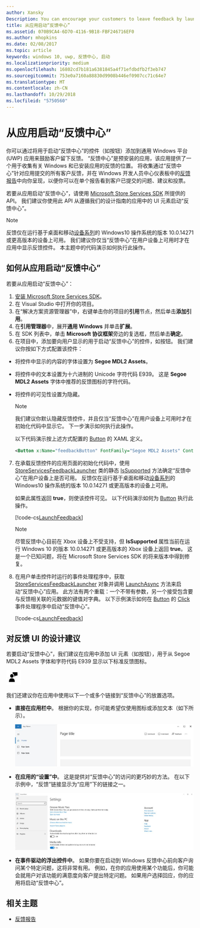 ```yaml
---
author: Xansky
Description: You can encourage your customers to leave feedback by launching Feedback Hub from your app.
title: 从应用启动“反馈中心”
ms.assetid: 070B9CA4-6D70-4116-9B18-FBF246716EF0
ms.author: mhopkins
ms.date: 02/08/2017
ms.topic: article
keywords: windows 10, uwp, 反馈中心, 启动
ms.localizationpriority: medium
ms.openlocfilehash: 16802cd7b181a6381845a4f71efdbdfb2f3eb747
ms.sourcegitcommit: 753e0a7160a88830d9908b446ef0907cc71c64e7
ms.translationtype: MT
ms.contentlocale: zh-CN
ms.lasthandoff: 10/29/2018
ms.locfileid: "5750560"
---
```

# <a name="launch-feedback-hub-from-your-app"></a>从应用启动“反馈中心”

你可以通过将用于启动“反馈中心”的控件（如按钮）添加到通用 Windows 平台 (UWP) 应用来鼓励客户留下反馈。 “反馈中心”是预安装的应用，该应用提供了一个用于收集有关 Windows 和已安装应用的反馈的位置。 将收集通过“反馈中心”针对应用提交的所有客户反馈，并在 Windows 开发人员中心仪表板中的[反馈报告](../publish/feedback-report.md)中向你呈现，以便你可以在单个报告看到客户已提交的问题、建议和投票。

若要从应用启动“反馈中心”，请使用 [Microsoft Store Services SDK](http://aka.ms/store-em-sdk) 所提供的 API。 我们建议你使用此 API 从遵循我们的设计指南的应用中的 UI 元素启动“反馈中心”。

> [!NOTE]
> 反馈仅在运行基于桌面和移动[设备系列](https://msdn.microsoft.com/windows/uwp/get-started/universal-application-platform-guide#device-families)的 Windows10 操作系统的版本 10.0.14271 或更高版本的设备上可用。 我们建议你仅当“反馈中心”在用户设备上可用时才在应用中显示反馈控件。 本主题中的代码演示如何执行此操作。

## <a name="how-to-launch-feedback-hub-from-your-app"></a>如何从应用启动“反馈中心”

若要从应用启动“反馈中心”：

1. [安装 Microsoft Store Services SDK](microsoft-store-services-sdk.md#install-the-sdk)。
2. 在 Visual Studio 中打开你的项目。
3. 在“解决方案资源管理器”中，右键单击你的项目的**引用**节点，然后单击**添加引用**。
4. 在**引用管理器**中，展开**通用 Windows** 并单击**扩展**。
5. 在 SDK 列表中，单击 **Microsoft 协议框架**旁边的复选框，然后单击**确定**。
6. 在项目中，添加要向用户显示的用于启动“反馈中心”的控件，如按钮。 我们建议你按如下方式配置该控件：
  * 将控件中显示的内容的字体设置为 **Segoe MDL2 Assets**。
  * 将控件中的文本设置为十六进制的 Unicode 字符代码 E939。 这是 **Segoe MDL2 Assets** 字体中推荐的反馈图标的字符代码。
  * 将控件的可见性设置为隐藏。
    > [!NOTE]
    > 我们建议你默认隐藏反馈控件，并且仅当“反馈中心”在用户设备上可用时才在初始化代码中显示它。 下一步演示如何执行此操作。

    以下代码演示按上述方式配置的 [Button](https://docs.microsoft.com/uwp/api/Windows.UI.Xaml.Controls.Button) 的 XAML 定义。

    ```XML
    <Button x:Name="feedbackButton" FontFamily="Segoe MDL2 Assets" Content="&#xE939;" HorizontalAlignment="Left" Margin="138,352,0,0" VerticalAlignment="Top" Visibility="Collapsed"  Click="feedbackButton_Click"/>
    ```

7. 在承载反馈控件的应用页面的初始化代码中，使用 [StoreServicesFeedbackLauncher](https://docs.microsoft.com/uwp/api/microsoft.services.store.engagement.storeservicesfeedbacklauncher.issupported) 类的静态 [IsSupported](https://docs.microsoft.com/uwp/api/microsoft.services.store.engagement.storeservicesfeedbacklauncher) 方法确定“反馈中心”在用户设备上是否可用。 反馈仅在运行基于桌面和移动[设备系列](https://msdn.microsoft.com/windows/uwp/get-started/universal-application-platform-guide#device-families)的 Windows10 操作系统的版本 10.0.14271 或更高版本的设备上可用。

    如果此属性返回 **true**，则使该控件可见。 以下代码演示如何为 [Button](https://msdn.microsoft.com/library/windows/apps/windows.ui.xaml.controls.button.aspx) 执行此操作。

    [!code-cs[LaunchFeedback](./code/StoreSDKSamples/cs/FeedbackPage.xaml.cs#ToggleFeedbackVisibility)]
      > [!NOTE]
      > 尽管反馈中心目前在 Xbox 设备上不受支持，但 **IsSupported** 属性当前在运行 Windows 10 的版本 10.0.14271 或更高版本的 Xbox 设备上返回 **true**。 这是一个已知问题，将在 Microsoft Store Services SDK 的将来版本中得到修复。  

8. 在用户单击控件时运行的事件处理程序中，获取 [StoreServicesFeedbackLauncher](https://docs.microsoft.com/uwp/api/microsoft.services.store.engagement.storeservicesfeedbacklauncher) 对象并调用 [LaunchAsync](https://docs.microsoft.com/uwp/api/microsoft.services.store.engagement.storeservicesfeedbacklauncher.launchasync) 方法来启动“反馈中心”应用。 此方法有两个重载：一个不带有参数，另一个接受包含要与反馈相关联的元数据的键值对字典。 以下示例演示如何在 [Button](https://docs.microsoft.com/uwp/api/windows.ui.xaml.controls.primitives.buttonbase.click) 的 [Click](https://docs.microsoft.com/uwp/api/Windows.UI.Xaml.Controls.Button) 事件处理程序中启动“反馈中心”。

    [!code-cs[LaunchFeedback](./code/StoreSDKSamples/cs/FeedbackPage.xaml.cs#FeedbackButtonClick)]

## <a name="design-recommendations-for-your-feedback-ui"></a>对反馈 UI 的设计建议

若要启动“反馈中心”，我们建议在应用中添加 UI 元素（如按钮），用于从 Segoe MDL2 Assets 字体和字符代码 E939 显示以下标准反馈图标。

![“反馈”图标](images/feedback_icon.PNG)

我们还建议你在应用中使用以下一个或多个链接到“反馈中心”的放置选项。
* **直接在应用栏中**。 根据你的实现，你可能希望仅使用图标或添加文本（如下所示）。

  ![“反馈”图标](images/feedback_appbar_placement.png)

* **在应用的“设置”中**。 这是提供对“反馈中心”的访问的更巧妙的方法。 在以下示例中，“反馈”链接显示为“应用”下的链接之一。

  ![“反馈”图标](images/feedback_settings_placement.png)

* **在事件驱动的浮出控件中**。 如果你要在启动到 Windows 反馈中心前向客户询问某个特定问题，这将非常有用。 例如，在你的应用使用某个功能后，你可能会就用户对该功能的满意度向客户提出特定问题。 如果用户选择回应，你的应用将启动“反馈中心”。


## <a name="related-topics"></a>相关主题

* [反馈报告](../publish/feedback-report.md)
